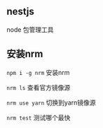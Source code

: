 ## nestjs

node 包管理工具

## 安装nrm

`npm i -g nrm` 安装nrm

`nrm ls` 查看官方镜像源

`nrm use yarn`  切换到yarn镜像源

`nrm test` 测试哪个最快